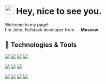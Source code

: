<h1><img src="https://emojis.slackmojis.com/emojis/images/1531849430/4246/blob-sunglasses.gif?1531849430" width="30"/> Hey, nice to see you.</h1>

<p>Welcome to my page! </br> I'm John, Fullstack developer from <img src="https://hatscripts.github.io/circle-flags/flags/ru.svg" width="14"> <b>Moscow</b>.

## 🔧 Technologies & Tools
![](https://img.shields.io/badge/-Linux-informational?style=for-the-badge&logo=linux&logoColor=white&color=0871c4)
![](https://img.shields.io/badge/-Windows-informational?style=for-the-badge&logo=windows&logoColor=white&color=0871c4)
![](https://img.shields.io/badge/-Git-informational?style=for-the-badge&logo=git&logoColor=white&color=0871c4)
![](https://img.shields.io/badge/-PyCharm-informational?style=for-the-badge&logo=intellij-idea&logoColor=white&color=0871c4)

![](https://img.shields.io/badge/-Python-informational-2088FF?style=for-the-badge&logo=python&logoColor=white)
![](https://img.shields.io/badge/-JavaScript-informational?style=for-the-badge&logo=javascript&logoColor=white&color=c41e3a)
![](https://img.shields.io/badge/-Vue-informational?style=for-the-badge&logo=vue.js&logoColor=white&color=c41e3a)

![](https://img.shields.io/badge/-PostgreSQL-informational?style=for-the-badge&logo=postgresql&logoColor=white&color=3b77aa)
![](https://img.shields.io/badge/-MySQL-informational?style=for-the-badge&logo=mysql&logoColor=white&color=3b77aa)
![](https://img.shields.io/badge/-Docker-informational?style=for-the-badge&logo=docker&logoColor=white&color=3b77aa)
![](https://img.shields.io/badge/-VMware-informational?style=for-the-badge&logo=vmware&logoColor=white&color=3b77aa)
